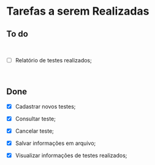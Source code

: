 <p align="center">
    <h1>Tarefas a serem Realizadas</h1>
</p>

## To do
</br>

- [ ]  Relatório de testes realizados;

</br>

## Done

- [x]  Cadastrar novos testes;
- [x]  Consultar teste;
- [x]  Cancelar teste;
- [x]  Salvar informações em arquivo;
- [x]  Visualizar informações de testes realizados;




